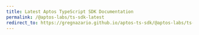 ```yaml
---
title: Latest Aptos TypeScript SDK Documentation
permalink: /@aptos-labs/ts-sdk-latest
redirect_to: https://gregnazario.github.io/aptos-ts-sdk/@aptos-labs/ts-sdk-1.7.0
---
```

